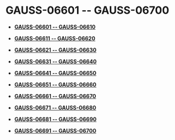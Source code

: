 # GAUSS-06601 -- GAUSS-06700<a name="ZH-CN_TOPIC_0302073368"></a>

-   **[GAUSS-06601 -- GAUSS-06610](GAUSS-06601----GAUSS-06610.md)**  

-   **[GAUSS-06611 -- GAUSS-06620](GAUSS-06611----GAUSS-06620.md)**  

-   **[GAUSS-06621 -- GAUSS-06630](GAUSS-06621----GAUSS-06630.md)**  

-   **[GAUSS-06631 -- GAUSS-06640](GAUSS-06631----GAUSS-06640.md)**  

-   **[GAUSS-06641 -- GAUSS-06650](GAUSS-06641----GAUSS-06650.md)**  

-   **[GAUSS-06651 -- GAUSS-06660](GAUSS-06651----GAUSS-06660.md)**  

-   **[GAUSS-06661 -- GAUSS-06670](GAUSS-06661----GAUSS-06670.md)**  

-   **[GAUSS-06671 -- GAUSS-06680](GAUSS-06671----GAUSS-06680.md)**  

-   **[GAUSS-06681 -- GAUSS-06690](GAUSS-06681----GAUSS-06690.md)**  

-   **[GAUSS-06691 -- GAUSS-06700](GAUSS-06691----GAUSS-06700.md)**  


